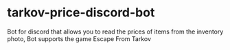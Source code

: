 # tarkov-price-discord-bot
Bot for discord that allows you to read the prices of items from the inventory photo, Bot supports the game Escape From Tarkov
